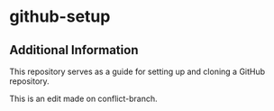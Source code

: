 # github-setup
## Additional Information
This repository serves as a guide for setting up and cloning a GitHub repository.

This is an edit made on conflict-branch.
